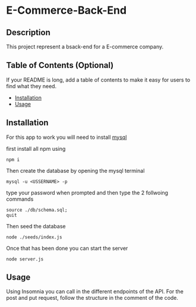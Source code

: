 # E-Commerce-Back-End

## Description

This project represent a bsack-end for a E-commerce company. 

## Table of Contents (Optional)

If your README is long, add a table of contents to make it easy for users to find what they need.

- [Installation](#installation)
- [Usage](#usage)

## Installation

For this app to work you will need to install [mysql](https://coding-boot-camp.github.io/full-stack/mysql/mysql-installation-guide)


first install all npm using 
  ```
  npm i
  ```

Then create the database by opening the mysql terminal
```mysql
mysql -u <USSERNAME> -p
```
type your password when prompted and then type the 2 follwoing commands
```
source ./db/schema.sql;
quit
```
Then seed the database
```
node ./seeds/index.js
```

Once that has been done you can start the server
```
node server.js
```

## Usage

Using Insomnia you can call in the different endpoints of the API.
For the post and put request, follow the structure in the comment of the code.

